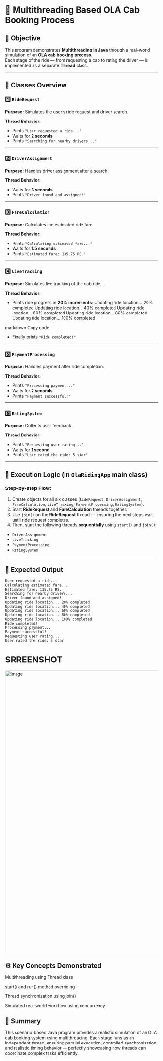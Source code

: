 # 🚖 Multithreading Based OLA Cab Booking Process
## 🎯 Objective
This program demonstrates **Multithreading in Java** through a real-world simulation of an **OLA cab booking process**.  
Each stage of the ride — from requesting a cab to rating the driver — is implemented as a separate **Thread** class.

---
## 🧩 Classes Overview

### 1️⃣ `RideRequest`
**Purpose:** Simulates the user’s ride request and driver search.

**Thread Behavior:**
- Prints `"User requested a ride..."`
- Waits for **2 seconds**
- Prints `"Searching for nearby drivers..."`

---

### 2️⃣ `DriverAssignment`
**Purpose:** Handles driver assignment after a search.

**Thread Behavior:**
- Waits for **3 seconds**
- Prints `"Driver found and assigned!"`

---

### 3️⃣ `FareCalculation`
**Purpose:** Calculates the estimated ride fare.

**Thread Behavior:**
- Prints `"Calculating estimated fare..."`
- Waits for **1.5 seconds**
- Prints `"Estimated fare: 135.75 RS."`

---

### 4️⃣ `LiveTracking`
**Purpose:** Simulates live tracking of the cab ride.

**Thread Behavior:**
- Prints ride progress in **20% increments**:
Updating ride location... 20% completed
Updating ride location... 40% completed
Updating ride location... 60% completed
Updating ride location... 80% completed
Updating ride location... 100% completed

markdown
Copy code
- Finally prints `"Ride completed!"`

---

### 5️⃣ `PaymentProcessing`
**Purpose:** Handles payment after ride completion.

**Thread Behavior:**
- Prints `"Processing payment..."`
- Waits for **2 seconds**
- Prints `"Payment successful!"`

---

### 6️⃣ `RatingSystem`
**Purpose:** Collects user feedback.

**Thread Behavior:**
- Prints `"Requesting user rating..."`
- Waits for **1 second**
- Prints `"User rated the ride: 5 star"`

---

## 🧠 Execution Logic (in `OlaRidingApp` main class)

### Step-by-step Flow:
1. Create objects for all six classes (`RideRequest`, `DriverAssignment`, `FareCalculation`, `LiveTracking`, `PaymentProcessing`, `RatingSystem`).
2. Start **RideRequest** and **FareCalculation** threads together.
3. Use `join()` on the **RideRequest** thread — ensuring the next steps wait until ride request completes.
4. Then, start the following threads **sequentially** using `start()` and `join()`:
 - `DriverAssignment`
 - `LiveTracking`
 - `PaymentProcessing`
 - `RatingSystem`

---

## 🧾 Expected Output

```text
User requested a ride...
Calculating estimated fare...
Estimated fare: 135.75 RS.
Searching for nearby drivers...
Driver found and assigned!
Updating ride location... 20% completed
Updating ride location... 40% completed
Updating ride location... 60% completed
Updating ride location... 80% completed
Updating ride location... 100% completed
Ride completed!
Processing payment...
Payment successful!
Requesting user rating...
User rated the ride: 5 star
```
# SRREENSHOT 

<img width="1396" height="930" alt="image" src="https://github.com/user-attachments/assets/28644213-4f01-4675-946f-c62e7f4a3fe2" />

## ⚙️ Key Concepts Demonstrated
Multithreading using Thread class

start() and run() method overriding

Thread synchronization using join()

Simulated real-world workflow using concurrency

## 🏁 Summary
This scenario-based Java program provides a realistic simulation of an OLA cab booking system using multithreading.
Each stage runs as an independent thread, ensuring parallel execution, controlled synchronization, and realistic timing behavior — perfectly showcasing how threads can coordinate complex tasks efficiently.
